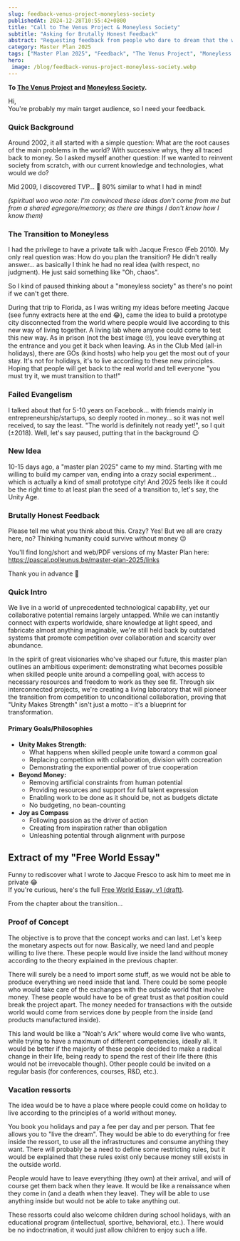 ```yaml
---
slug: feedback-venus-project-moneyless-society
publishedAt: 2024-12-28T10:55:42+0800
title: "Call to The Venus Project & Moneyless Society"
subtitle: "Asking for Brutally Honest Feedback"
abstract: "Requesting feedback from people who dare to dream that the world can survive without money – because my Master Plan 2025 is primarily an experiment to test what becomes possible when we remove artificial constraints."
category: Master Plan 2025
tags: ["Master Plan 2025", "Feedback", "The Venus Project", "Moneyless Society"]
hero:
 image: /blog/feedback-venus-project-moneyless-society.webp
---
```



**To [The Venus Project](https://www.thevenusproject.com/) and [Moneyless Society](https://moneylesssociety.com/).**

Hi,  
You're probably my main target audience, so I need your feedback.


### Quick Background

Around 2002, it all started with a simple question: What are the root causes of the main problems in the world? With successive whys, they all traced back to money. So I asked myself another question: If we wanted to reinvent society from scratch, with our current knowledge and technologies, what would we do?

Mid 2009, I discovered TVP… 🤯 80% similar to what I had in mind!

_(spiritual woo woo note: I'm convinced these ideas don't come from me but from a shared egregore/memory; as there are things I don't know how I know them)_


### The Transition to Moneyless

I had the privilege to have a private talk with Jacque Fresco (Feb 2010). My only real question was: How do you plan the transition? He didn't really answer… as basically I think he had no real idea (with respect, no judgment). He just said something like "Oh, chaos".

So I kind of paused thinking about a "moneyless society" as there's no point if we can't get there.

During that trip to Florida, as I was writing my ideas before meeting Jacque (see funny extracts here at the end 😂), came the idea to build a prototype city disconnected from the world where people would live according to this new way of living together. A living lab where anyone could come to test this new way. As in prison (not the best image 🙄), you leave everything at the entrance and you get it back when leaving. As in the Club Med (all-in holidays), there are GOs (kind hosts) who help you get the most out of your stay. It's not for holidays, it's to live according to these new principles. Hoping that people will get back to the real world and tell everyone "you must try it, we must transition to that!"


### Failed Evangelism

I talked about that for 5-10 years on Facebook… with friends mainly in entrepreneurship/startups, so deeply rooted in money… so it was not well received, to say the least. "The world is definitely not ready yet!", so I quit (±2018). Well, let's say paused, putting that in the background 😉


### New Idea

10-15 days ago, a "master plan 2025" came to my mind. Starting with me willing to build my camper van, ending into a crazy social experiment… which is actually a kind of small prototype city! And 2025 feels like it could be the right time to at least plan the seed of a transition to, let's say, the Unity Age.


### Brutally Honest Feedback

Please tell me what you think about this. Crazy? Yes! But we all are crazy here, no? Thinking humanity could survive without money 😉

You'll find long/short and web/PDF versions of my Master Plan here: https://pascal.polleunus.be/master-plan-2025/links

Thank you in advance 🙏


### Quick Intro

We live in a world of unprecedented technological capability, yet our collaborative potential remains largely untapped. While we can instantly connect with experts worldwide, share knowledge at light speed, and fabricate almost anything imaginable, we're still held back by outdated systems that promote competition over collaboration and scarcity over abundance.

In the spirit of great visionaries who've shaped our future, this master plan outlines an ambitious experiment: demonstrating what becomes possible when skilled people unite around a compelling goal, with access to necessary resources and freedom to work as they see fit. Through six interconnected projects, we're creating a living laboratory that will pioneer the transition from competition to unconditional collaboration, proving that "Unity Makes Strength" isn't just a motto – it's a blueprint for transformation.


#### Primary Goals/Philosophies

- **Unity Makes Strength:**
    - What happens when skilled people unite toward a common goal
    - Replacing competition with collaboration, division with cocreation
    - Demonstrating the exponential power of true cooperation
- **Beyond Money:**
    - Removing artificial constraints from human potential
    - Providing resources and support for full talent expression
    - Enabling work to be done as it should be, not as budgets dictate
    - No budgeting, no bean-counting
- **Joy as Compass**
    - Following passion as the driver of action
    - Creating from inspiration rather than obligation
    - Unleashing potential through alignment with purpose


## Extract of my "Free World Essay"

Funny to rediscover what I wrote to Jacque Fresco to ask him to meet me in private 😂  
If you're curious, here's the full [Free World Essay, v1 (draft)](/blog/free-world-essay.100210.pdf).

From the chapter about the transition…


### Proof of Concept

The objective is to prove that the concept works and can last. Let's keep the monetary aspects out for now. Basically, we need land and people willing to live there. These people would live inside the land without money according to the theory explained in the previous chapter.

There will surely be a need to import some stuff, as we would not be able to produce everything we need inside that land. There could be some people who would take care of the exchanges with the outside world that involve money. These people would have to be of great trust as that position could break the project apart. The money needed for transactions with the outside world would come from services done by people from the inside (and products manufactured inside).

This land would be like a "Noah's Ark" where would come live who wants, while trying to have a maximum of different competencies, ideally all. It would be better if the majority of these people decided to make a radical change in their life, being ready to spend the rest of their life there (this would not be irrevocable though). Other people could be invited on a regular basis (for conferences, courses, R&D, etc.).


### Vacation ressorts

The idea would be to have a place where people could come on holiday to live according to the principles of a world without money.

You book you holidays and pay a fee per day and per person. That fee allows you to "live the dream". They would be able to do everything for free inside the ressort, to use all the infrastructures and consume anything they want. There will probably be a need to define some restricting rules, but it would be explained that these rules exist only because money still exists in the outside world.

People would have to leave everything (they own) at their arrival, and will of course get them back when they leave. It would be like a renaissance when they come in (and a death when they leave). They will be able to use anything inside but would not be able to take anything out.

These ressorts could also welcome children during school holidays, with an educational program (intellectual, sportive, behavioral, etc.). There would be no indoctrination, it would just allow children to enjoy such a life.
